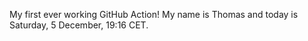 My first ever working GitHub Action!
My name is Thomas and today is Saturday, 5 December, 19:16 CET. 

